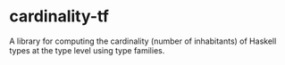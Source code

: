 # cardinality-tf

A library for computing the cardinality (number of inhabitants) of Haskell types at the type level using type families.
